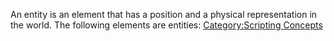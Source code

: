 An entity is an element that has a position and a physical representation in the world. The following elements are entities: [Category:Scripting Concepts](/docs/category:scripting_concepts.md "wikilink")
